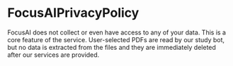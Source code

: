 # FocusAIPrivacyPolicy

FocusAI does not collect or even have access to any of your data. This is a core feature of the service. User-selected PDFs are read by our study bot, but no data is extracted from the files and they are immediately deleted after our services are provided.
